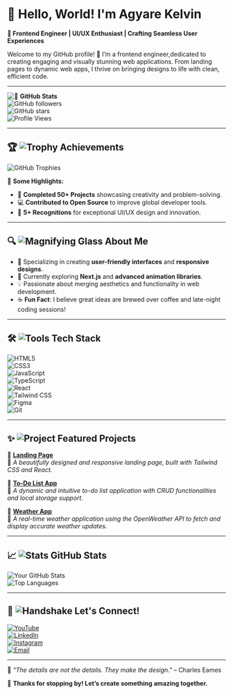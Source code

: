 # 👋 Hello, World! I'm Agyare Kelvin  

**🌟 Frontend Engineer | UI/UX Enthusiast | Crafting Seamless User Experiences**  

Welcome to my GitHub profile! 🚀 I’m a frontend engineer,dedicated to creating engaging and visually stunning web applications. From landing pages to dynamic web apps, I thrive on bringing designs to life with clean, efficient code.  

---

![👥](https://img.icons8.com/color/48/000000/conference-call.png) **GitHub Stats**  
![GitHub followers](https://img.shields.io/github/followers/KelvCodes?label=Follow%20Me&style=social)  
![GitHub stars](https://img.shields.io/github/stars/KelvCodes?affiliations=OWNER%2CCOLLABORATOR&style=social)  
![Profile Views](https://komarev.com/ghpvc/?username=KelvCodes&color=blue)  

---

## 🏆 ![Trophy](https://img.icons8.com/emoji/48/000000/trophy-emoji.png) **Achievements**  

![GitHub Trophies](https://github-profile-trophy.vercel.app/?username=KelvCodes&theme=radical&margin-w=15&margin-h=15&row=1)  

🎉 **Some Highlights:**  
- 🚀 **Completed 50+ Projects** showcasing creativity and problem-solving.  
- 💻 **Contributed to Open Source** to improve global developer tools.  
- 🌟 **5+ Recognitions** for exceptional UI/UX design and innovation.  

---

## 🔍 ![Magnifying Glass](https://img.icons8.com/fluency/48/000000/search.png) **About Me**  

- 🎨 Specializing in creating **user-friendly interfaces** and **responsive designs**.  
- 🌱 Currently exploring **Next.js** and **advanced animation libraries**.  
- 💡 Passionate about merging aesthetics and functionality in web development.  
- ☕ **Fun Fact**: I believe great ideas are brewed over coffee and late-night coding sessions!  

---

## 🛠️ ![Tools](https://img.icons8.com/color/48/000000/toolbox.png) **Tech Stack**  

![HTML5](https://img.shields.io/badge/HTML5-E34F26?style=flat-square&logo=html5&logoColor=white)  
![CSS3](https://img.shields.io/badge/CSS3-1572B6?style=flat-square&logo=css3&logoColor=white)  
![JavaScript](https://img.shields.io/badge/JavaScript-F7DF1E?style=flat-square&logo=javascript&logoColor=black)  
![TypeScript](https://img.shields.io/badge/TypeScript-007ACC?style=flat-square&logo=typescript&logoColor=white)  
![React](https://img.shields.io/badge/React-61DAFB?style=flat-square&logo=react&logoColor=black)  
![Tailwind CSS](https://img.shields.io/badge/TailwindCSS-06B6D4?style=flat-square&logo=tailwindcss&logoColor=white)  
![Figma](https://img.shields.io/badge/Figma-F24E1E?style=flat-square&logo=figma&logoColor=white)  
![Git](https://img.shields.io/badge/Git-F05032?style=flat-square&logo=git&logoColor=white)  

---

## ✨ ![Project](https://img.icons8.com/color/48/000000/project.png) **Featured Projects**  

🌟 **[Landing Page](https://fitbliss-gym.netlify.app/)**  
🔗 *A beautifully designed and responsive landing page, built with Tailwind CSS and React.*  

🌟 **[To-Do List App](https://listnest.netlify.app/)**  
🔗 *A dynamic and intuitive to-do list application with CRUD functionalities and local storage support.*  

🌟 **[Weather App](https://weather-genie-site.netlify.app/)**  
🔗 *A real-time weather application using the OpenWeather API to fetch and display accurate weather updates.*  

---

## 📈 ![Stats](https://img.icons8.com/external-flat-juicy-fish/48/000000/external-stats-business-and-team-flat-flat-juicy-fish.png) **GitHub Stats**  

![Your GitHub Stats](https://github-readme-stats.vercel.app/api?username=KelvCodes&show_icons=true&theme=radical)  
![Top Languages](https://github-readme-stats.vercel.app/api/top-langs/?username=KelvCodes&layout=compact&theme=radical)  

---

## 🤝 ![Handshake](https://img.icons8.com/color/48/000000/handshake.png) **Let's Connect!**  

[![YouTube](https://img.shields.io/badge/YouTube-FF0000?style=flat-square&logo=youtube&logoColor=white)](https://www.youtube.com/@TheTechTutor)  
[![LinkedIn](https://img.shields.io/badge/LinkedIn-0077B5?style=flat-square&logo=linkedin&logoColor=white)](https://linkedin.com/in/KelvinAgyareYeboah)  
[![Instagram](https://img.shields.io/badge/Instagram-E4405F?style=flat-square&logo=instagram&logoColor=white)](https://instagram.com/_.yo.kelvin)  
[![Email](https://img.shields.io/badge/Email-D14836?style=flat-square&logo=gmail&logoColor=white)](mailto:onlykelvin06@gmail.com)  

---

💬 *"The details are not the details. They make the design."* – Charles Eames  

🌟 **Thanks for stopping by! Let’s create something amazing together.**  
